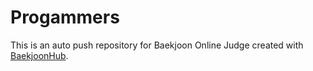 # Progammers
This is an auto push repository for Baekjoon Online Judge created with [BaekjoonHub](https://github.com/BaekjoonHub/BaekjoonHub).
